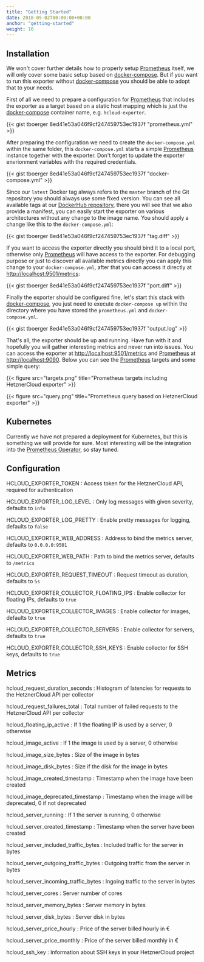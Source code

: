 ```yaml
---
title: "Getting Started"
date: 2018-05-02T00:00:00+00:00
anchor: "getting-started"
weight: 10
---
```


## Installation

We won't cover further details how to properly setup [Prometheus](https://prometheus.io) itself, we will only cover some basic setup based on [docker-compose](https://docs.docker.com/compose/). But if you want to run this exporter without [docker-compose](https://docs.docker.com/compose/) you should be able to adopt that to your needs.

First of all we need to prepare a configuration for [Prometheus](https://prometheus.io) that includes the exporter as a target based on a static host mapping which is just the [docker-compose](https://docs.docker.com/compose/) container name, e.g. `hcloud-exporter`.

{{< gist tboerger 8ed41e53a046f9cf247459753ec1937f "prometheus.yml" >}}

After preparing the configuration we need to create the `docker-compose.yml` within the same folder, this `docker-compose.yml` starts a simple [Prometheus](https://prometheus.io) instance together with the exporter. Don't forget to update the exporter envrionment variables with the required credentials.

{{< gist tboerger 8ed41e53a046f9cf247459753ec1937f "docker-compose.yml" >}}

Since our `latest` Docker tag always refers to the `master` branch of the Git repository you should always use some fixed version. You can see all available tags at our [DockerHub repository](https://hub.docker.com/r/promhippie/hcloud-exporter/tags/), there you will see that we also provide a manifest, you can easily start the exporter on various architectures without any change to the image name. You should apply a change like this to the `docker-compose.yml`:

{{< gist tboerger 8ed41e53a046f9cf247459753ec1937f "tag.diff" >}}

If you want to access the exporter directly you should bind it to a local port, otherwise only [Prometheus](https://prometheus.io) will have access to the exporter. For debugging purpose or just to discover all available metrics directly you can apply this change to your `docker-compose.yml`, after that you can access it directly at [http://localhost:9501/metrics](http://localhost:9501/metrics):

{{< gist tboerger 8ed41e53a046f9cf247459753ec1937f "port.diff" >}}

Finally the exporter should be configured fine, let's start this stack with [docker-compose](https://docs.docker.com/compose/), you just need to execute `docker-compose up` within the directory where you have stored the `prometheus.yml` and `docker-compose.yml`.

{{< gist tboerger 8ed41e53a046f9cf247459753ec1937f "output.log" >}}

That's all, the exporter should be up and running. Have fun with it and hopefully you will gather interesting metrics and never run into issues. You can access the exporter at [http://localhost:9501/metrics](http://localhost:9501/metrics) and [Prometheus](https://prometheus.io) at [http://localhost:9090](http://localhost:9090). Below you can see the [Prometheus](https://prometheus.io) targets and some simple query:

{{< figure src="targets.png" title="Prometheus targets including HetznerCloud exporter" >}}

{{< figure src="query.png" title="Prometheus query based on HetznerCloud exporter" >}}

## Kubernetes

Currently we have not prepared a deployment for Kubernetes, but this is something we will provide for sure. Most interesting will be the integration into the [Prometheus Operator](https://coreos.com/operators/prometheus/docs/latest/), so stay tuned.

## Configuration

HCLOUD_EXPORTER_TOKEN
: Access token for the HetznerCloud API, required for authentication

HCLOUD_EXPORTER_LOG_LEVEL
: Only log messages with given severity, defaults to `info`

HCLOUD_EXPORTER_LOG_PRETTY
: Enable pretty messages for logging, defaults to `false`

HCLOUD_EXPORTER_WEB_ADDRESS
: Address to bind the metrics server, defaults to `0.0.0.0:9501`

HCLOUD_EXPORTER_WEB_PATH
: Path to bind the metrics server, defaults to `/metrics`

HCLOUD_EXPORTER_REQUEST_TIMEOUT
: Request timeout as duration, defaults to `5s`

HCLOUD_EXPORTER_COLLECTOR_FLOATING_IPS
: Enable collector for floating IPs, defaults to  `true`

HCLOUD_EXPORTER_COLLECTOR_IMAGES
: Enable collector for images, defaults to `true`

HCLOUD_EXPORTER_COLLECTOR_SERVERS
: Enable collector for servers, defaults to `true`

HCLOUD_EXPORTER_COLLECTOR_SSH_KEYS
: Enable collector for SSH keys, defaults to `true`

## Metrics

hcloud_request_duration_seconds
: Histogram of latencies for requests to the HetznerCloud API per collector

hcloud_request_failures_total
: Total number of failed requests to the HetznerCloud API per collector

hcloud_floating_ip_active
: If 1 the floating IP is used by a server, 0 otherwise

hcloud_image_active
: If 1 the image is used by a server, 0 otherwise

hcloud_image_size_bytes
: Size of the image in bytes

hcloud_image_disk_bytes
: Size if the disk for the image in bytes

hcloud_image_created_timestamp
: Timestamp when the image have been created

hcloud_image_deprecated_timestamp
: Timestamp when the image will be deprecated, 0 if not deprecated

hcloud_server_running
: If 1 the server is running, 0 otherwise

hcloud_server_created_timestamp
: Timestamp when the server have been created

hcloud_server_included_traffic_bytes
: Included traffic for the server in bytes

hcloud_server_outgoing_traffic_bytes
: Outgoing traffic from the server in bytes

hcloud_server_incoming_traffic_bytes
: Ingoing traffic to the server in bytes

hcloud_server_cores
: Server number of cores

hcloud_server_memory_bytes
: Server memory in bytes

hcloud_server_disk_bytes
: Server disk in bytes

hcloud_server_price_hourly
: Price of the server billed hourly in €

hcloud_server_price_monthly
: Price of the server billed monthly in €

hcloud_ssh_key
: Information about SSH keys in your HetznerCloud project
